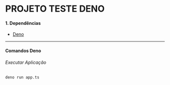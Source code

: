 # PROJETO TESTE DENO
#### 1.  Dependências
- [Deno](https://deno.land/#installation)
------------

#### Comandos Deno
###### Executar Aplicação
```shell
deno run app.ts
```